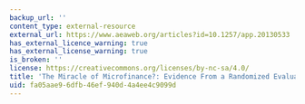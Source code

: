 ```yaml
---
backup_url: ''
content_type: external-resource
external_url: https://www.aeaweb.org/articles?id=10.1257/app.20130533
has_external_licence_warning: true
has_external_license_warning: true
is_broken: ''
license: https://creativecommons.org/licenses/by-nc-sa/4.0/
title: 'The Miracle of Microfinance?: Evidence From a Randomized Evaluation'
uid: fa05aae9-6dfb-46ef-940d-4a4ee4c9099d
---
```

